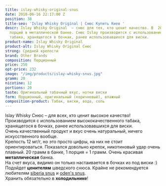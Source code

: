 ```yaml
---
title: islay-whisky-original-snus
date: 2018-06-16 22:17:00 Z
position: 38
title-seo: 'Islay Whisky Original | Снюс Купить Киев '
descr: Islay Whisky Original  – снюс для тех, кто ценит качество. В  20 оригинальных
  порций в металлической банке. Снюс Islay производится с использованием высококачественного
  табака, хранящегося в бочках, ранее использовавшихся для виски.
product-name: Islay Whisky Original
product-alt: Islay Whisky Original Снюс
strong: Средней крепости
brand: Other Brands
composition: Порционный
price: 250
opt-price: 232
image: "/img/products/islay-whisky-snus.jpg"
gramm: 20
nicotine: 12
portions: 20
taste: Оригинальный табачный вкус, нотки виски
form: Порционный, оригинальный (коричневый), влажный
composition-product: Табак, виски, вода, соль
---
```


Islay Whisky Снюс – для всех, кто ценит высокое качество! Производится с использованием высококачественного табака, хранящегося в бочках, ранее использовавшихся для виски.<br>
Очень качественный продукт и вкус очень натуральный, ничего искусственного вообще.<br>
Крепость 12 мг/г, но это просто цифры, на них не стоит ориентироваться. Показался довольно крепок, никотиновый удар очень плавный. 20 грамм в банке, 1 порция = 1 грамм. Очень красивая **металлическая** банка.<br>
На счет вкуса, видимо он только настаивается в бочках из под виски :)<br>
Подойдет **ценителям** шведского снюса. Крайне не рекомендуется любителям [siberia snus](/siberia) и [oden's snus](/odens).<br>
Хранить обязательно в **холодильнике**!